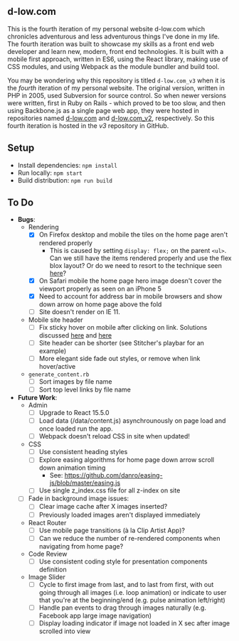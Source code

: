 d-low.com 
---
 
This is the fourth iteration of my personal website d-low.com which chronicles
adventurous and less adventurous things I've done in my life. The fourth 
iteration was built to showcase my skills as a front end web developer and learn
new, modern, front end technologies. It is built with a mobile first approach, 
written in ES6, using the React library, making use of CSS modules, and using 
Webpack as the module bundler and build tool.

You may be wondering why this repository is titled `d-low.com_v3` when it is
the _fourth_ iteration of my personal website. The original version, written in
PHP in 2005, used Subversion for source control. So when newer versions were 
written, first in Ruby on Rails - which proved to be too slow, and then using
Backbone.js as a single page web app, they were hosted in repositories named
[d-low.com](https://github.com/d-low/d-low.com) and 
[d-low.com_v2](https://github.com/d-low/d-low.com_v2), respectively. So this
fourth iteration is hosted in the _v3_ repository in GitHub.
 
 
Setup
---

- Install dependencies: `npm install`
- Run locally: `npm start`
- Build distribution: `npm run build`

To Do
---

- **Bugs**:
  - Rendering
    - [x] On Firefox desktop and mobile the tiles on the home page aren't rendered properly
      - This is caused by setting `display: flex;` on the parent `<ul>`. Can we still have the items 
        rendered properly and use the flex blox layout? Or do we need to resort to the technique
        seen [here](http://d-low.com/demos/inline-block-with-expanded-item-bottom-margin.html)?
    - [x] On Safari mobile the home page hero image doesn't cover the viewport properly as seen on an iPhone 5
    - [x] Need to account for address bar in mobile browsers and show down arrow on home page above the fold
    - [ ] Site doesn't render on IE 11.
  - Mobile site header 
    - [ ] Fix sticky hover on mobile after clicking on link. Solutions discussed [here](http://stackoverflow.com/questions/2741816/is-it-possible-to-force-ignore-the-hover-pseudoclass-for-iphone-ipad-users/27680370#40617793) and [here](https://www.jonathanfielding.com/an-introduction-to-interaction-media-features/)
    - [ ] Site header can be shorter (see Stitcher's playbar for an example)
    - [ ] More elegant side fade out styles, or remove when link hover/active
  - `generate_content.rb`
    - [ ] Sort images by file name
    - [ ] Sort top level links by file name
  
- **Future Work**:  
  - Admin
    - [ ] Upgrade to React 15.5.0
    - [ ] Load data (/data/content.js) asynchrounously on page load and once loaded run the app.
    - [ ] Webpack doesn't reload CSS in site when updated!
  - CSS
    - [ ] Use consistent heading styles 
    - [ ] Explore easing algorithms for home page down arrow scroll down animation timing
      - See: https://github.com/danro/easing-js/blob/master/easing.js
    - [ ] Use single z_index.css file for all z-index on site
  - [ ] Fade in background image issues:
    - [ ] Clear image cache after X images inserted?
    - [ ] Previously loaded images aren't displayed immediately
  - React Router
    - [ ] Use mobile page transitions (à la Clip Artist App)?
    - [ ] Can we reduce the number of re-rendered components when navigating from home page?
  - Code Review
    - [ ] Use consistent coding style for presentation components definition 
  - Image Slider
    - [ ] Cycle to first image from last, and to last from first, with out going through all images (i.e. loop animation) or indicate to user that you're at the beginning/end (e.g. pulse animation left/right)
    - [ ] Handle pan events to drag through images naturally (e.g. Facebook app large image navigation) 
    - [ ] Display loading indicator if image not loaded in X sec after image scrolled into view
